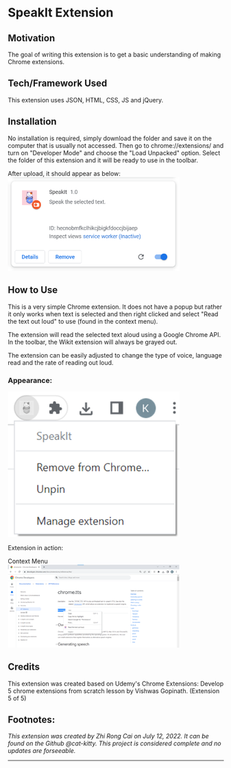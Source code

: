# SpeakIt Extension

## Motivation
The goal of writing this extension is to get a basic understanding of making Chrome extensions.

## Tech/Framework Used
This extension uses JSON, HTML, CSS, JS and jQuery.

## Installation
No installation is required, simply download the folder and save it on the computer that is usually not accessed. Then go to chrome://extensions/ and turn on "Developer Mode" and choose the "Load Unpacked" option. Select the folder of this extension and it will be ready to use in the toolbar.

After upload, it should appear as below:<br/>
<img src="SpeakIt Extension.png" alt="SpeakIt Extension in Chrome Extension Developer" width="400"/>


## How to Use
This is a very simple Chrome extension. It does not have a popup but rather it only works when text is selected and then right clicked and select "Read the text out loud" to use (found in the context menu).

The extension will read the selected text aloud using a Google Chrome API. In the toolbar, the Wikit extension will always be grayed out.

The extension can be easily adjusted to change the type of voice, language read and the rate of reading out loud.

### Appearance:
<img src="SpeakIt Extension Toolbar.png" alt="SpeakIt Extension Pin" width="400"/>

Extension in action: <br/>

Context Menu <br/>
<img src="SpeakIt Context Menu.png" alt="SpeakIt in Context Menu" width="400"/>


## Credits
This extension was created based on Udemy's Chrome Extensions: Develop 5 chrome extensions from scratch lesson by Vishwas Gopinath. (Extension 5 of 5)

## Footnotes:
*This extension was created by Zhi Rong Cai on July 12, 2022. It can be found on the Github @cat-kitty. This project is considered complete and no updates are forseeable.*

---
